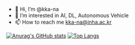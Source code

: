 
- 👋 Hi, I’m @kka-na
- 👀 I’m interested in AI, DL, Autonomous Vehicle
- 📫 How to reach me kka-na@inha.ac.kr

[![Anurag's GitHub stats](https://github-readme-stats.vercel.app/api?username=kka-na&show_icons=true&theme=tokyonight)](https://github.com/anuraghazra/github-readme-stats)	
[![Top Langs](https://github-readme-stats.vercel.app/api/top-langs/?username=kka-na&layout=compact&theme=tokyonight)](https://github.com/anuraghazra/github-readme-stats)	

